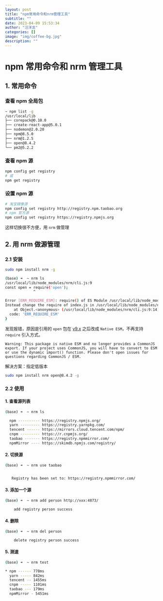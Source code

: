 ```yaml
---
layout: post
title: "npm常用命令和nrm管理工具"
subtitle: ""
date: 2023-04-09 15:53:34
author: "汪洋龙"
categories: []
image: "img/coffee-bg.jpg"
description: ""
---
```


# npm 常用命令和 nrm 管理工具

## 1. 常用命令

### 查看 npm 全局包

```bash
~ npm list -g
/usr/local/lib
├── corepack@0.10.0
├── create-react-app@5.0.1
├── nodemon@2.0.20
├── npm@8.5.0
├── nrm@1.2.5
├── open@8.4.2
└── pm2@5.2.2
```

### 查看 npm 源

```bash
npm config get registry
# 或
npm get registry
```

### 设置 npm 源

```bash
# 淘宝镜像源
npm config set registry http://registry.npm.taobao.org
# npm 官方源
npm config set registry https://registry.npmjs.org
```

这样切换很不方便，用 `nrm` 做管理

## 2. 用 nrm 做源管理

### 2.1 安装

```bash
sudo npm install nrm -g
```

```bash
(base) ➜  ~ nrm ls
/usr/local/lib/node_modules/nrm/cli.js:9
const open = require('open');
             ^

Error [ERR_REQUIRE_ESM]: require() of ES Module /usr/local/lib/node_modules/nrm/node_modules/open/index.js from /usr/local/lib/node_modules/nrm/cli.js not supported.
Instead change the require of index.js in /usr/local/lib/node_modules/nrm/cli.js to a dynamic import() which is available in all CommonJS modules.
    at Object.<anonymous> (/usr/local/lib/node_modules/nrm/cli.js:9:14) {
  code: 'ERR_REQUIRE_ESM'
}
```

发现报错，原因是引用的 `open` 包在 [v9.x](https://www.npmjs.com/package/open/v/9.0.0) 之后改成 `Native ESM`，不再支持 `require` 引入方式。

`Warning: This package is native ESM and no longer provides a CommonJS export. If your project uses CommonJS, you will have to convert to ESM or use the dynamic import() function. Please don't open issues for questions regarding CommonJS / ESM.`

解决方案：指定低版本

```bash
sudo npm install nrm open@8.4.2 -g
```

### 2.2 使用

#### 1. 查看源列表

```bash
(base) ➜  ~ nrm ls

  npm ---------- https://registry.npmjs.org/
  yarn --------- https://registry.yarnpkg.com/
  tencent ------ https://mirrors.cloud.tencent.com/npm/
  cnpm --------- https://r.cnpmjs.org/
  taobao ------- https://registry.npmmirror.com/
  npmMirror ---- https://skimdb.npmjs.com/registry/
```

#### 2. 切换源

```bash
(base) ➜  ~ nrm use taobao


   Registry has been set to: https://registry.npmmirror.com/
```

#### 3. 添加一个源

```bash
(base) ➜  ~ nrm add person http://xxx:4873/

    add registry person success
```

#### 4. 删除

```bash
(base) ➜  ~ nrm del person

    delete registry person success
```

#### 5. 测速

```bash
(base) ➜  ~ nrm test

* npm ------ 778ms
  yarn ----- 842ms
  tencent -- 1455ms
  cnpm ----- 1101ms
  taobao --- 179ms
  npmMirror - 5451ms
```

